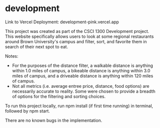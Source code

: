 # development

Link to Vercel Deployment: development-pink.vercel.app

This project was created as part of the CSCI 1300 Development project. This website specifically allows users to look at some regional restaurants around Brown University's campus and filter, sort, and favorite them in search of their next spot to eat.

Notes:

- For the purposes of the distance filter, a walkable distance is anything within 1.0 miles of campus, a bikeable distance is anything within 3.0 miles of campus, and a driveable distance is anything within 120 miles of campus.
- Not all metrics (i.e. average entree price, distance, food options) are necessarily accurate to reality. Some were chosen to provide a breadth of options for the filtering and sorting choices.

To run this project locally, run npm install (if first time running) in terminal, followed by npm start.

There are no known bugs in the implementation.
